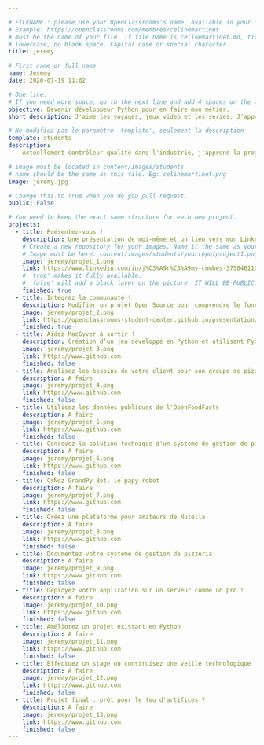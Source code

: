 ```yaml
---

# FILENAME : please use your OpenClassrooms's name, available in your url.
# Example: https://openclassrooms.com/membres/celinemartinet
# must be the name of your file. If file name is celinemartinet.md, title is celinemartinet.
# lowercase, no blank space, Capital case or special character.
title: jeremy

# First name or full name
name: Jérémy
date: 2020-07-19 11:02

# One line.
# If you need more space, go to the next line and add 4 spaces on the left, as in 'description'.
objective: Devenir développeur Python pour en faire mon métier.
short_description: J'aime les voyages, jeux video et les séries. J'apprends à coder pour en faire mon métier.

# Ne modifiez pas le paramètre 'template', seulement la description
template: students
description:
    Actuellement contrôleur qualité dans l'industrie, j'apprend la programmation pour pouvoir en faire mon métier. Je connais un peu Python et je compte m'améliorer avec la formation Devenir dévellopeur Python d'openclassroom. Je souhaite plus tard faire du back end ou des logiciels.

# image must be located in content/images/students
# name should be the same as this file. Eg: celinemartinet.png
image: jeremy.jpg

# Change this to True when you do you pull request.
public: False

# You need to keep the exact same structure for each new project.
projects:
  - title: Présentez-vous !
    description: Une présentation de moi-même et un lien vers mon LinkedIn.
    # Create a new repository for your images. Name it the same as your nickname and profile picture.
    # Image must be here: content/images/students/yourrepo/project1.png
    image: jeremy/projet_1.png
    link: https://www.linkedin.com/in/j%C3%A9r%C3%A9my-combes-375846110/
    # 'true' makes it fully available.
    # 'false' will add a black layer on the picture. IT WILL BE PUBLIC!
    finished: true
  - title: Intégrez la communauté !
    description: Modifier un projet Open Source pour comprendre le fonctionnement de Git, de Github et des pull requests. 
    image: jeremy/projet_2.png
    link: https://openclassrooms-student-center.github.io/presentation/students/jeremy.html
    finished: true
  - title: Aidez MacGyver à sortir !
    description: Création d’un jeu développé en Python et utilisant PyGame.
    image: jeremy/projet_3.png
    link: https://www.github.com
    finished: false
  - title: Analisez les besoins de votre client pour son groupe de pizzieras !
    description: A faire
    image: jeremy/projet_4.png
    link: https://www.github.com
    finished: false
  - title: Utilisez les données publiques de l'OpenFoodFacts
    description: A faire
    image: jeremy/projet_5.png
    link: https://www.github.com
    finished: false
  - title: Concevez la solution technique d'un systéme de gestion de pizzeria
    description: A faire
    image: jeremy/projet_6.png
    link: https://www.github.com
    finished: false
  - title: CrǸez GrandPy Bot, le papy-robot
    description: A faire
    image: jeremy/projet_7.png
    link: https://www.github.com
    finished: false
  - title: Créez une plateforme pour amateurs de Nutella
    description: A faire
    image: jeremy/projet_8.png
    link: https://www.github.com
    finished: false
  - title: Documentez votre systéme de gestion de pizzeria
    description: A faire
    image: jeremy/projet_9.png
    link: https://www.github.com
    finished: false
  - title: Déployez votre application sur un serveur comme un pro !
    description: A faire
    image: jeremy/projet_10.png
    link: https://www.github.com
    finished: false
  - title: Améliorez un projet existant en Python
    description: A faire
    image: jeremy/projet_11.png
    link: https://www.github.com
    finished: false
  - title: Effectuez un stage ou construisez une veille technologique
    description: A faire
    image: jeremy/projet_12.png
    link: https://www.github.com
    finished: false
  - title: Projet final : prêt pour le feu d'artifices ?
    description: A faire
    image: jeremy/projet_13.png
    link: https://www.github.com
    finished: false
---
```

